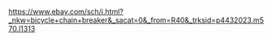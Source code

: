 https://www.ebay.com/sch/i.html?_nkw=bicycle+chain+breaker&_sacat=0&_from=R40&_trksid=p4432023.m570.l1313

